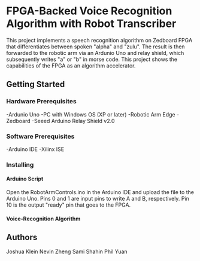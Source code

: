 # FPGA-Backed Voice Recognition Algorithm with Robot Transcriber

  This project implements a speech recognition algorithm on Zedboard FPGA that differentiates between spoken "alpha" and "zulu".  The result is then forwarded to the robotic arm via an Ardunio Uno and relay shield, which subsequently writes "a" or "b" in morse code.  This project shows the capabilities of the FPGA as an algorithm accelerator.

## Getting Started

### Hardware Prerequisites
-Ardunio Uno
-PC with Windows OS (XP or later)
-Robotic Arm Edge
-Zedboard
-Seeed Arduino Relay Shield v2.0

### Software Prerequisites
-Arduino IDE
-Xilinx ISE

### Installing

#### Arduino Script
  Open the RobotArmControls.ino in the Arduino IDE and upload the file to the Arduino Uno.  Pins 0 and 1 are input pins to write A and B, respectively.  Pin 10 is the output "ready" pin that goes to the FPGA.  

#### Voice-Recognition Algorithm


## Authors

Joshua Klein
Nevin Zheng
Sami Shahin
Phil Yuan

